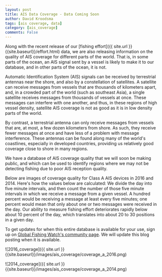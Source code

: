 ```yaml
---
layout: post
title: AIS Data Coverage - Data Coming Soon
author: David Kroodsma
tags: [ais coverage, data]
category: [ais_coverage] 
comments: False
---
```

<style>
table {
  padding: 0; }
  table tr {
    border-top: 1px solid #cccccc;
    background-color: white;
    margin: 0;
    padding: 0; }
    table tr:nth-child(2n) {
      background-color: #f8f8f8; }
    table tr th {
      font-weight: bold;
      border: 1px solid #cccccc;
      text-align: left;
      margin: 0;
      padding: 6px 13px; }
    table tr td {
      border: 1px solid #cccccc;
      text-align: left;
      margin: 0;
      padding: 6px 13px; }
    table tr th :first-child, table tr td :first-child {
      margin-top: 0; }
    table tr th :last-child, table tr td :last-child {
      margin-bottom: 0; }
</style>


Along with the recent release of our [fishing effort]({{ site.url }}{{site.baseurl}}/effort.html) data, we are also releasing information on the quality of AIS coverage for different parts of the world. That is, in some parts of the ocean, an AIS signal sent by a vessel is likely to make it to our database, and in other parts of the ocean, it is not.

Automatic Identification System (AIS) signals can be received by terrestrial antennas near the shore, and also by a constellation of satellites. A satellite can receive messages from vessels that are thousands of kilometers apart, and, in a crowded part of the world (such as southeast Asia), a single satellite receives messages from thousands of vessels at once. These messages can interfere with one another, and thus, in these regions of high vessel density, satellite AIS coverage is not as good as it is in low density parts of the world.

By contrast, a terrestrial antenna can only receive messages from vessels that are, at most, a few dozen kilometers from shore. As such, they receive fewer messages at once and have less of a problem with message interference. These antennas can be found along many of the world's coastlines, especially in developed countries, providing us relatively good coverage close to shore in many regions.

We have a database of AIS coverage quality that we will soon be making public, and which can be used to identify regions where we may not be detecting fishing due to poor AIS reception quality. 

Below are images of coverage quality for Class A AIS devices in 2016 and 2014. Here's how the values below are calculated: We divide the day into five minute intervals, and then count the number of those five minute intervals in which we receive a message from a given vessel. A hundred percent would be receiving a message at least every five minutes; one percent would mean that only about one or two messages were received in the day. Our ability to measure fishing effort deteriorates rapidly below about 10 percent of the day, which translates into about 20 to 30 positions in a given day.

To get updates for when this entire database is available for your use, sign up on [Global Fishing Watch's community page](https://globalfishingwatch.force.com/gfw/s/). We will update this blog posting when it is available. 

![2016_coverage]({{ site.url }}{{site.baseurl}}/images/ais_coverage/coverage_a_2016.png)

![2014_coverage]({{ site.url }}{{site.baseurl}}/images/ais_coverage/coverage_a_2014.png)




